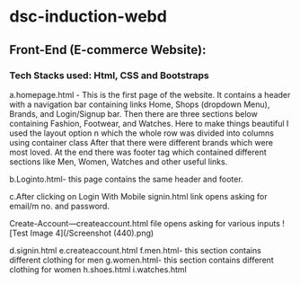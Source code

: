 # dsc-induction-webd
## Front-End (E-commerce Website):
### Tech Stacks used: Html, CSS and Bootstraps


a.homepage.html - This is the first page of the website. It contains a header with a navigation bar containing links Home, Shops (dropdown Menu), Brands, and Login/Signup bar. Then there are three sections below containing Fashion, Footwear, and Watches. Here to make things beautiful I used the layout option n which the whole row was divided into columns using container class After that there were different brands which were most loved. At the end there was footer tag which contained different sections like Men, Women, Watches and other useful links.

b.Loginto.html- this page contains the same header and footer.
 
c.After clicking on Login With Mobile signin.html link opens asking for email/m no. and password.
 

Create-Account—createaccount.html file opens asking for various inputs
![Test Image 4](/Screenshot (440).png)
 
d.signin.html
e.createaccount.html
f.men.html- this section contains different clothing for men 
g.women.html- this section contains different clothing for women
h.shoes.html
i.watches.html
